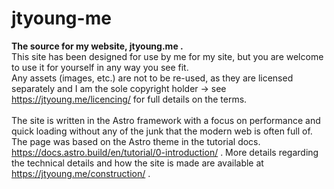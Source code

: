 # jtyoung-me
 **The source for my website, jtyoung.me .**
\
This site has been designed for use by me for my site, but you are welcome to use it for yourself in any way you see fit.
\
Any assets (images, etc.) are not to be re-used, as they are licensed separately and I am the sole copyright holder -> see https://jtyoung.me/licencing/ for full details on the terms. 
\
\
The site is written in the Astro framework with a focus on performance and quick loading without any of the junk that the modern web is often full of. The page was based on the Astro theme in the tutorial docs.  https://docs.astro.build/en/tutorial/0-introduction/ . More details regarding the technical details and how the site is made are available at https://jtyoung.me/construction/ .
